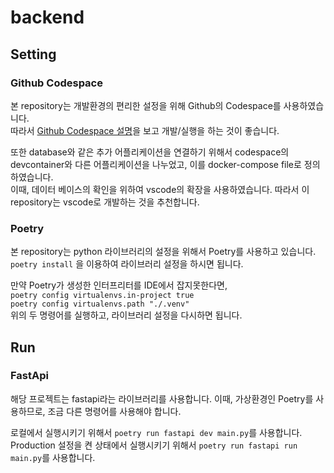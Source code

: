 # backend

## Setting

### Github Codespace

본 repository는 개발환경의 편리한 설정을 위해 Github의 Codespace를 사용하였습니다.  
따라서 [Github Codespace 설명](https://docs.github.com/ko/codespaces)을 보고 개발/실행을 하는 것이 좋습니다.  

또한 database와 같은 추가 어플리케이션을 연결하기 위해서 codespace의 devcontainer와 다른 어플리케이션을 나누었고, 이를 docker-compose file로 정의하였습니다.  
이때, 데이터 베이스의 확인을 위하여 vscode의 확장을 사용하였습니다. 따라서 이 repository는 vscode로 개발하는 것을 추천합니다.  

### Poetry
 
본 repository는 python 라이브러리의 설정을 위해서 Poetry를 사용하고 있습니다.  
`poetry install` 을 이용하여 라이브러리 설정을 하시면 됩니다.  

만약 Poetry가 생성한 인터프리터를 IDE에서 잡지못한다면,  
`poetry config virtualenvs.in-project true`  
`poetry config virtualenvs.path "./.venv"`  
위의 두 명령어를 실행하고, 라이브러리 설정을 다시하면 됩니다.

## Run

### FastApi

해당 프로젝트는 fastapi라는 라이브러리를 사용합니다. 이때, 가상환경인 Poetry를 사용하므로, 조금 다른 명령어를 사용해야 합니다.  

로컬에서 실행시키기 위해서 `poetry run fastapi dev main.py`를 사용합니다.  
Production 설정을 켠 상태에서 실행시키기 위해서 `poetry run fastapi run main.py`를 사용합니다.  
